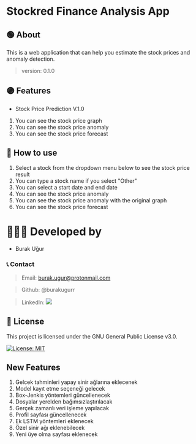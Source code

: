 # Stockred Finance Analysis App

## 🟢 About

This is a web application that can help you estimate the stock prices and anomaly detection.

> version: 0.1.0

## 🟣 Features

- Stock Price Prediction V.1.0

1. You can see the stock price graph
2. You can see the stock price anomaly
3. You can see the stock price forecast

## 🔴 How to use

1. Select a stock from the dropdown menu below to see the stock price result
2. You can type a stock name if you select "Other"
3. You can select a start date and end date
4. You can see the stock price anomaly
5. You can see the stock price anomaly with the original graph
6. You can see the stock price forecast

# 👨🏽‍💻 Developed by

- Burak Uğur

### 📞 Contact

> Email: burak.ugur@protonmail.com

> Github: @burakugurr

> LinkedIn: [<img src="https://img.shields.io/badge/linkedin-%230077B5.svg?&style=for-the-badge&logo=linkedin&logoColor=white"/>](https://www.linkedin.com/in/burak-u%C4%9Fur/)

## 🔵 License

This project is licensed under the GNU General Public License v3.0.

[![License: MIT](https://img.shields.io/badge/License-MIT-yellow.svg)](https://opensource.org/licenses/MIT)

## New Features

1. Gelcek tahminleri yapay sinir ağlarına eklecenek
2. Model kayıt etme seçeneği gelecek
3. Box-Jenkis yöntemleri güncellenecek
4. Dosyalar yerelden bağımsızlaştırılacak
5. Gerçek zamanlı veri işleme yapılacak
6. Profil sayfası güncellenecek
7. Ek LSTM yöntemleri eklenecek
8. Özel sinir ağı eklenebilecek
9. Yeni üye olma sayfası eklenecek
